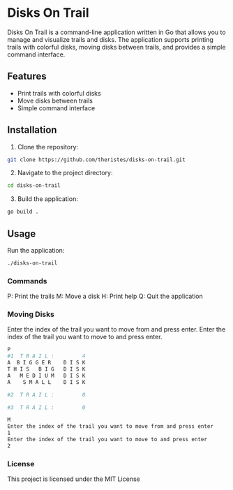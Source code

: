 # Disks On Trail

Disks On Trail is a command-line application written in Go that allows you to manage and visualize trails and disks. The application supports printing trails with colorful disks, moving disks between trails, and provides a simple command interface.

## Features

- Print trails with colorful disks
- Move disks between trails
- Simple command interface

## Installation

1. Clone the repository:

```sh
git clone https://github.com/theristes/disks-on-trail.git
```

2. Navigate to the project directory:

```sh
cd disks-on-trail
```

3. Build the application:

```sh
go build . 
```

## Usage
Run the application:

```sh
./disks-on-trail
```
### Commands

P: Print the trails
M: Move a disk
H: Print help
Q: Quit the application

### Moving Disks

Enter the index of the trail you want to move from and press enter.
Enter the index of the trail you want to move to and press enter.


```sh
P
#1  T R A I L :         4
A  B I G G E R    D I S K 
T H I S   B I G   D I S K 
A   M E D I U M   D I S K 
A    S M A L L    D I S K 

#2  T R A I L :         0

#3  T R A I L :         0

M
Enter the index of the trail you want to move from and press enter
1
Enter the index of the trail you want to move to and press enter
2
```

### License
This project is licensed under the MIT License